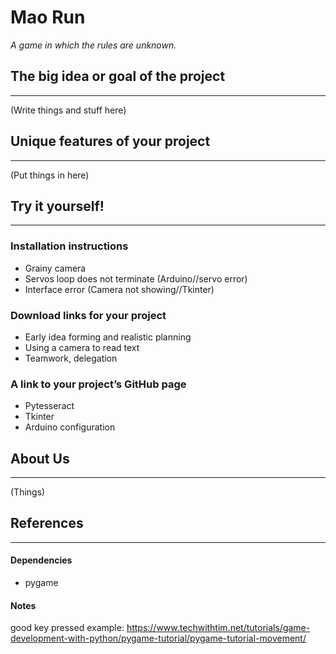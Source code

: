 # Mao Run
_A game in which the rules are unknown._

## The big idea or goal of the project

---

(Write things and stuff here)

## Unique features of your project

---
(Put things in here)

## Try it yourself!

---

### Installation instructions
- Grainy camera
- Servos loop does not terminate (Arduino//servo error)
- Interface error (Camera not showing//Tkinter)

### Download links for your project
- Early idea forming and realistic planning
- Using a camera to read text
- Teamwork, delegation

### A link to your project’s GitHub page
- Pytesseract
- Tkinter
- Arduino configuration

## About Us

---

(Things)

## References

---

#### Dependencies
* pygame

#### Notes
good key pressed example: https://www.techwithtim.net/tutorials/game-development-with-python/pygame-tutorial/pygame-tutorial-movement/
